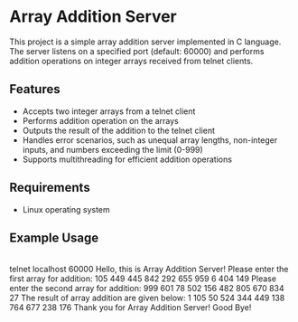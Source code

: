 # Array Addition Server

This project is a simple array addition server implemented in C language. The server listens on a specified port (default: 60000) and performs addition operations on integer arrays received from telnet clients.

## Features

- Accepts two integer arrays from a telnet client
- Performs addition operation on the arrays
- Outputs the result of the addition to the telnet client
- Handles error scenarios, such as unequal array lengths, non-integer inputs, and numbers exceeding the limit (0-999)
- Supports multithreading for efficient addition operations

## Requirements

- Linux operating system

## Example Usage
<br>
telnet localhost 60000
Hello, this is Array Addition Server!
Please enter the first array for addition:
105 449 445 842 292 655 959 6 404 149
Please enter the second array for addition:
999 601 78 502 156 482 805 670 834 27
The result of array addition are given below:
1 105 50 524 344 449 138 764 677 238 176
Thank you for Array Addition Server! Good Bye!
